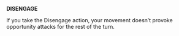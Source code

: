 __**DISENGAGE**__

If you take the Disengage action, your movement doesn’t provoke opportunity attacks for the rest of the turn.